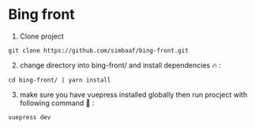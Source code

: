 #   Bing front

1) Clone project 

```
git clone https://github.com/simbaaf/bing-front.git

```

2) change directory into bing-front/ and install dependencies :fire: :

```
cd bing-front/ | yarn install
```
3) make sure you have vuepress installed globally then run procject with following command :rocket: :

```
vuepress dev

```
